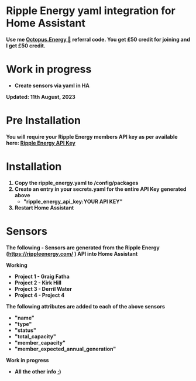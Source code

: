 # <B>Ripple Energy yaml integration for Home Assistant<B>
Use me [Octopus.Energy 🐙](https://share.octopus.energy/iron-moose-196) referral code. You get £50 credit for joining and I get £50 credit.

# Work in progress
- Create sensors via yaml in HA

Updated: 11th August, 2023

# Pre Installation
You will require your Ripple Energy members API key as per available here: [Ripple Energy API Key](https://community.rippleenergy.com/new-feature-requests-yyqtfatb/post/ripple-api-yH0cTzuQ4GJMaYV?highlight=l8VWP51eyif7JlZ)

# Installation
1. Copy the ripple_energy.yaml to /config/packages
2. Create an entry in your secrets.yaml for the entire API Key generated above
    - "ripple_energy_api_key:YOUR API KEY"
3. Restart Home Assistant

# Sensors
The following - Sensors are generated from the Ripple Energy (https://rippleenergy.com/ ) API into Home Assistant

<B>Working<B>
- Project 1 - Graig Fatha
- Project 2 - Kirk Hill
- Project 3 - Derril Water
- Project 4 - Project 4

The following attributes are added to each of the above sensors 
- "name"
- "type"
- "status"
- "total_capacity"
- "member_capacity"
- "member_expected_annual_generation"

<B>Work in progress<B>
- All the other info ;)